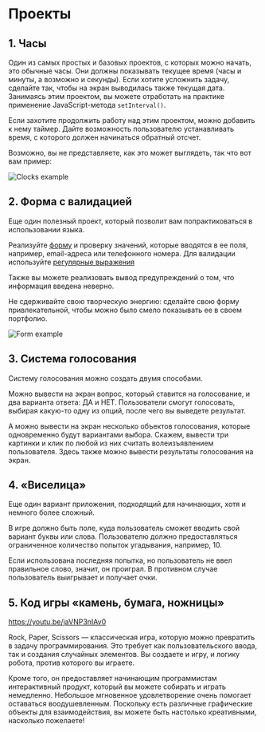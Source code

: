 # Проекты

## 1. Часы

Один из самых простых и базовых проектов, с которых можно начать, это обычные часы. Они должны показывать текущее время (часы и минуты, а возможно и секунды). Если хотите усложнить задачу, сделайте так, чтобы на экран выводилась также текущая дата. Занимаясь этим проектом, вы можете отработать на практике применение JavaScript-метода `setInterval()`.

Если захотите продолжить работу над этим проектом, можно добавить к нему таймер. Дайте возможность пользователю устанавливать время, с которого должен начинаться обратный отсчет.

Возможно, вы не представляете, как это может выглядеть, так что вот вам пример:

![Clocks example](https://techrocks.ru/wp-content/uploads/2020/06/javascript-project-idea-1.png)

## 2. Форма с валидацией

Еще один полезный проект, который позволит вам попрактиковаться в использовании языка.

Реализуйте [форму](https://techrocks.ru/2019/12/24/8-tips-for-awesome-signup-forms/) и проверку значений, которые вводятся в ее поля, например, email-адреса или телефонного номера. Для валидации используйте [регулярные выражения](https://techrocks.ru/2019/08/21/4-practical-use-cases-for-regular-expressions/)  

Также вы можете реализовать вывод предупреждений о том, что информация введена неверно.

Не сдерживайте свою творческую энергию: сделайте свою форму привлекательной, чтобы можно было смело показывать ее в своем портфолио.

![Form example](https://techrocks.ru/wp-content/uploads/2020/06/javascript-project-idea-3.png)

## 3. Система голосования

Систему голосования можно создать двумя способами.

Можно вывести на экран вопрос, который ставится на голосование, и два варианта ответа: ДА и НЕТ. Пользователи смогут голосовать, выбирая какую-то одну из опций, после чего вы выведете результат.

А можно вывести на экран несколько объектов голосования, которые одновременно будут вариантами выбора. Скажем, вывести три картинки и клик по любой из них считать волеизъявлением пользователя. Здесь также можно вывести результаты голосования на экран.

## 4. «Виселица»

Еще один вариант приложения, подходящий для начинающих, хотя и немного более сложный.

В игре должно быть поле, куда пользователь сможет вводить свой вариант буквы или слова. Пользователю должно предоставляться ограниченное количество попыток угадывания, например, 10.

Если использована последняя попытка, но пользователь не ввел правильное слово, значит, он проиграл. В противном случае пользователь выигрывает и получает очки.

## 5. Код игры «камень, бумага, ножницы»

<https://youtu.be/jaVNP3nIAv0>

Rock, Paper, Scissors — классическая игра, которую можно превратить в задачу программирования. Это требует как пользовательского ввода, так и создания случайных элементов. Вы создаете и игру, и логику робота, против которого вы играете.

Кроме того, он предоставляет начинающим программистам интерактивный продукт, который вы можете собирать и играть немедленно. Небольшое мгновенное удовлетворение очень помогает оставаться воодушевленным. Поскольку есть различные графические объекты для взаимодействия, вы можете быть настолько креативными, насколько пожелаете!
